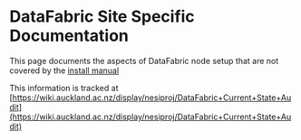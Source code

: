 # DataFabric Site Specific Documentation

This page documents the aspects of DataFabric node setup that are not covered by the [install manual](/wiki/spaces/BeSTGRID/pages/3816950600)

This information is tracked at [https://wiki.auckland.ac.nz/display/nesiproj/DataFabric+Current+State+Audit](https://wiki.auckland.ac.nz/display/nesiproj/DataFabric+Current+State+Audit)
